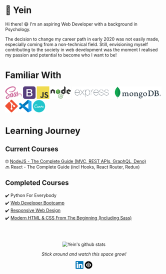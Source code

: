 # 👋 **Yein**  
Hi there! 😄 I'm an aspiring Web Developer with a background in Psychology.  

The decision to change my career path in early 2020 was not easily made, especially coming from a non-technical field. Still, envisioning myself contributing to the society in web development was the moment I realised my passion and potential to become who I want to be!

# Familiar With
<img height="40" src="icons/sass.svg" alt="Sass icon"> <img height="40" src="icons/bootstrap.svg" alt="Bootstrap icon"> <img height="40" src="icons/javascript.svg" alt="JavaScript icon"> <img height="40" src="icons/nodejs.svg" alt="Node.js icon"> <img height="40" src="icons/expressjs.png" alt="Express.js icon"> <img height="40" src="icons/mongodb.png" alt="MongoDB icon"> <img height="40" src="icons/git.png" alt="Git icon"> <img height="40" src="icons/vscode.svg" alt="VS Code icon"> <img height="40" src="icons/canva.svg" alt="Canva icon">

# Learning Journey
## Current Courses
🤓 [NodeJS - The Complete Guide (MVC, REST APIs, GraphQL, Deno)](https://github.com/acyein/nodejs-the-complete-guide)  
🔜 React - The Complete Guide (incl Hooks, React Router, Redux)  

## Completed Courses
✔️ Python For Everybody  
✔️ [Web Developer Bootcamp](https://github.com/acyein/the-web-developer-bootcamp)   
✔️ [Responsive Web Design](https://github.com/acyein/responsive-web-design)  
✔️ [Modern HTML & CSS From The Beginning (Including Sass)](https://github.com/acyein/modern-html-css)  

<br>
<br>

<div align="center">

![Yein's github stats](https://github-readme-stats.vercel.app/api?username=acyein&include_all_commits=true&show_icons=true&theme=gotham)

<em>Stick around and watch this space grow!</em>

<a href="https://www.linkedin.com/in/angchianyein"><img height="25" src="icons/linkedin.svg" alt="LinkedIn icon"></a>
<a href="https://codepen.io/acyein"><img height="25" src="icons/codepen.png" alt="CodePen icon"></a>

</div>


